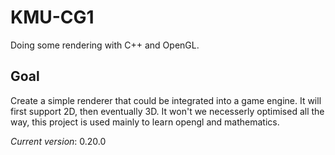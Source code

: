 # KMU-CG1
Doing some rendering with C++ and OpenGL.

## Goal

Create a simple renderer that could be integrated into a game engine.
It will first support 2D, then eventually 3D.
It won't we necesserly optimised all the way, this project is used mainly to learn opengl and mathematics.

*Current version*: 0.20.0